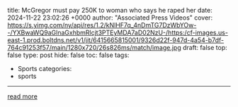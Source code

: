 title: McGregor must pay 250K to woman who says he raped her
date: 2024-11-22 23:02:26 +0000
author: "Associated Press Videos"
cover: https://s.yimg.com/ny/api/res/1.2/kNlHF7q_4nDmTG7DzWbYOw--/YXBwaWQ9aGlnaGxhbmRlcjt3PTEyMDA7aD02NzU-/https:/cf-images.us-east-1.prod.boltdns.net/v1/jit/6415665815001/9326d22f-947d-4a54-b7df-764c91253f57/main/1280x720/26s826ms/match/image.jpg
draft: false
top: false
type: post
hide: false
toc: false
tags:
  - Sports
categories:
  - sports
---



[read more](https://www.yahoo.com/news/mcgregor-must-pay-250k-woman-230226015.html)
